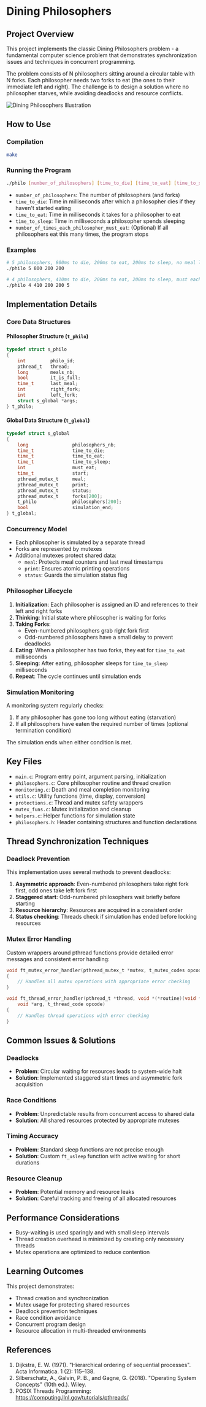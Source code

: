 # Dining Philosophers

## Project Overview

This project implements the classic Dining Philosophers problem - a fundamental computer science problem that demonstrates synchronization issues and techniques in concurrent programming.

The problem consists of N philosophers sitting around a circular table with N forks. Each philosopher needs two forks to eat (the ones to their immediate left and right). The challenge is to design a solution where no philosopher starves, while avoiding deadlocks and resource conflicts.

![Dining Philosophers Illustration](https://upload.wikimedia.org/wikipedia/commons/7/7b/An_illustration_of_the_dining_philosophers_problem.png)

## How to Use

### Compilation

```bash
make
```

### Running the Program

```bash
./philo [number_of_philosophers] [time_to_die] [time_to_eat] [time_to_sleep] [number_of_times_each_philosopher_must_eat]
```

- `number_of_philosophers`: The number of philosophers (and forks)
- `time_to_die`: Time in milliseconds after which a philosopher dies if they haven't started eating
- `time_to_eat`: Time in milliseconds it takes for a philosopher to eat
- `time_to_sleep`: Time in milliseconds a philosopher spends sleeping
- `number_of_times_each_philosopher_must_eat`: (Optional) If all philosophers eat this many times, the program stops

### Examples

```bash
# 5 philosophers, 800ms to die, 200ms to eat, 200ms to sleep, no meal limit
./philo 5 800 200 200

# 4 philosophers, 410ms to die, 200ms to eat, 200ms to sleep, must each eat 5 times
./philo 4 410 200 200 5
```

## Implementation Details

### Core Data Structures

#### Philosopher Structure (`t_philo`)
```c
typedef struct s_philo
{
    int         philo_id;
    pthread_t   thread;
    long        meals_nb;
    bool        it_is_full;
    time_t      last_meal;
    int         right_fork;
    int         left_fork;
    struct s_global *args;
} t_philo;
```

#### Global Data Structure (`t_global`)
```c
typedef struct s_global
{
    long                philosophers_nb;
    time_t              time_to_die;
    time_t              time_to_eat;
    time_t              time_to_sleep;
    int                 must_eat;
    time_t              start;
    pthread_mutex_t     meal;
    pthread_mutex_t     print;
    pthread_mutex_t     status;
    pthread_mutex_t     forks[200];
    t_philo             philosophers[200];
    bool                simulation_end;
} t_global;
```

### Concurrency Model

- Each philosopher is simulated by a separate thread
- Forks are represented by mutexes
- Additional mutexes protect shared data:
  - `meal`: Protects meal counters and last meal timestamps
  - `print`: Ensures atomic printing operations
  - `status`: Guards the simulation status flag

### Philosopher Lifecycle

1. **Initialization**: Each philosopher is assigned an ID and references to their left and right forks
2. **Thinking**: Initial state where philosopher is waiting for forks
3. **Taking Forks**:
   - Even-numbered philosophers grab right fork first
   - Odd-numbered philosophers have a small delay to prevent deadlocks
4. **Eating**: When a philosopher has two forks, they eat for `time_to_eat` milliseconds
5. **Sleeping**: After eating, philosopher sleeps for `time_to_sleep` milliseconds
6. **Repeat**: The cycle continues until simulation ends

### Simulation Monitoring

A monitoring system regularly checks:
1. If any philosopher has gone too long without eating (starvation)
2. If all philosophers have eaten the required number of times (optional termination condition)

The simulation ends when either condition is met.

## Key Files

- `main.c`: Program entry point, argument parsing, initialization
- `philosophers.c`: Core philosopher routine and thread creation
- `monitoring.c`: Death and meal completion monitoring
- `utils.c`: Utility functions (time, display, conversion)
- `protections.c`: Thread and mutex safety wrappers
- `mutex_funs.c`: Mutex initialization and cleanup
- `helpers.c`: Helper functions for simulation state
- `philosophers.h`: Header containing structures and function declarations

## Thread Synchronization Techniques

### Deadlock Prevention

This implementation uses several methods to prevent deadlocks:
1. **Asymmetric approach**: Even-numbered philosophers take right fork first, odd ones take left fork first
2. **Staggered start**: Odd-numbered philosophers wait briefly before starting
3. **Resource hierarchy**: Resources are acquired in a consistent order
4. **Status checking**: Threads check if simulation has ended before locking resources

### Mutex Error Handling

Custom wrappers around pthread functions provide detailed error messages and consistent error handling:

```c
void ft_mutex_error_handler(pthread_mutex_t *mutex, t_mutex_codes opcode)
{
    // Handles all mutex operations with appropriate error checking
}

void ft_thread_error_handler(pthread_t *thread, void *(*routine)(void *),
    void *arg, t_thread_code opcode)
{
    // Handles thread operations with error checking
}
```

## Common Issues & Solutions

### Deadlocks
- **Problem**: Circular waiting for resources leads to system-wide halt
- **Solution**: Implemented staggered start times and asymmetric fork acquisition

### Race Conditions
- **Problem**: Unpredictable results from concurrent access to shared data
- **Solution**: All shared resources protected by appropriate mutexes

### Timing Accuracy
- **Problem**: Standard sleep functions are not precise enough
- **Solution**: Custom `ft_usleep` function with active waiting for short durations

### Resource Cleanup
- **Problem**: Potential memory and resource leaks
- **Solution**: Careful tracking and freeing of all allocated resources

## Performance Considerations

- Busy-waiting is used sparingly and with small sleep intervals
- Thread creation overhead is minimized by creating only necessary threads
- Mutex operations are optimized to reduce contention

## Learning Outcomes

This project demonstrates:
- Thread creation and synchronization
- Mutex usage for protecting shared resources
- Deadlock prevention techniques
- Race condition avoidance
- Concurrent program design
- Resource allocation in multi-threaded environments

## References

1. Dijkstra, E. W. (1971). "Hierarchical ordering of sequential processes". Acta Informatica. 1 (2): 115–138.
2. Silberschatz, A., Galvin, P. B., and Gagne, G. (2018). "Operating System Concepts" (10th ed.). Wiley.
3. POSIX Threads Programming: https://computing.llnl.gov/tutorials/pthreads/
